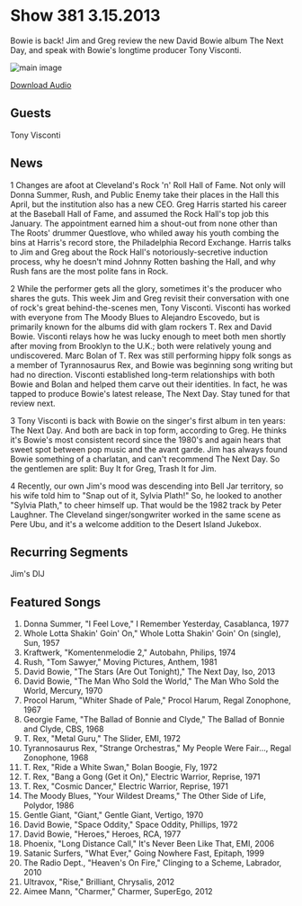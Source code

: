 # Show 381 3.15.2013
Bowie is back! Jim and Greg review the new David Bowie album The Next Day, and speak with Bowie's longtime producer Tony Visconti.

![main image](http://www.soundopinions.org/images/2013/visconti.jpg)

[Download Audio](http://audio.soundopinions.org/streams/2013/03/so_20130315.m3u)

## Guests
Tony Visconti

## News
1 Changes are afoot at Cleveland's Rock 'n' Roll Hall of Fame. Not only will Donna Summer, Rush, and Public Enemy take their places in the Hall this April, but the institution also has a new CEO. Greg Harris started his career at the Baseball Hall of Fame, and assumed the Rock Hall's top job this January. The appointment earned him a shout-out from none other than The Roots' drummer Questlove, who whiled away his youth combing the bins at Harris's record store, the Philadelphia Record Exchange. Harris talks to Jim and Greg about the Rock Hall's notoriously-secretive induction process, why he doesn't mind Johnny Rotten bashing the Hall, and why Rush fans are the most polite fans in Rock.

2 While the performer gets all the glory, sometimes it's the producer who shares the guts. This week Jim and Greg revisit their conversation with one of rock's great behind-the-scenes men, Tony Visconti. Visconti has worked with everyone from The Moody Blues to Alejandro Escovedo, but is primarily known for the albums did with glam rockers T. Rex and David Bowie. Visconti relays how he was lucky enough to meet both men shortly after moving from Brooklyn to the U.K.; both were relatively young and undiscovered. Marc Bolan of T. Rex was still performing hippy folk songs as a member of Tyrannosaurus Rex, and Bowie was beginning song writing but had no direction. Visconti established long-term relationships with both Bowie and Bolan and helped them carve out their identities. In fact, he was tapped to produce Bowie's latest release, The Next Day. Stay tuned for that review next.

3 Tony Visconti is back with Bowie on the singer's first album in ten years: The Next Day. And both are back in top form, according to Greg. He thinks it's Bowie's most consistent record since the 1980's and again hears that sweet spot between pop music and the avant garde. Jim has always found Bowie something of a charlatan, and can't recommend The Next Day. So the gentlemen are split: Buy It for Greg, Trash It for Jim.

4 Recently, our own Jim's mood was descending into Bell Jar territory, so his wife told him to "Snap out of it, Sylvia Plath!" So, he looked to another "Sylvia Plath," to cheer himself up. That would be the 1982 track by Peter Laughner. The Cleveland singer/songwriter worked in the same scene as Pere Ubu, and it's a welcome addition to the Desert Island Jukebox. 

## Recurring Segments
Jim's DIJ

## Featured Songs
1. Donna Summer, "I Feel Love," I Remember Yesterday, Casablanca, 1977
2. Whole Lotta Shakin' Goin' On," Whole Lotta Shakin' Goin' On (single), Sun, 1957
3. Kraftwerk, "Komentenmelodie 2," Autobahn, Philips, 1974
4. Rush, "Tom Sawyer," Moving Pictures, Anthem, 1981
5. David Bowie, "The Stars (Are Out Tonight)," The Next Day, Iso, 2013
6. David Bowie, "The Man Who Sold the World," The Man Who Sold the World, Mercury, 1970
7. Procol Harum, "Whiter Shade of Pale," Procol Harum, Regal Zonophone, 1967
8. Georgie Fame, "The Ballad of Bonnie and Clyde," The Ballad of Bonnie and Clyde, CBS, 1968
9. T. Rex, "Metal Guru," The Slider, EMI, 1972
10. Tyrannosaurus Rex, "Strange Orchestras," My People Were Fair..., Regal Zonophone, 1968
11. T. Rex, "Ride a White Swan," Bolan Boogie, Fly, 1972
12. T. Rex, "Bang a Gong (Get it On)," Electric Warrior, Reprise, 1971
13. T. Rex, "Cosmic Dancer," Electric Warrior, Reprise, 1971
14. The Moody Blues, "Your Wildest Dreams," The Other Side of Life, Polydor, 1986
15. Gentle Giant, "Giant," Gentle Giant, Vertigo, 1970
16. David Bowie, "Space Oddity," Space Oddity, Phillips, 1972
17. David Bowie, "Heroes," Heroes, RCA, 1977
18. Phoenix, "Long Distance Call," It's Never Been Like That, EMI, 2006
19. Satanic Surfers, "What Ever," Going Nowhere Fast, Epitaph, 1999
20. The Radio Dept., "Heaven's On Fire," Clinging to a Scheme, Labrador, 2010
21. Ultravox, "Rise," Brilliant, Chrysalis, 2012
22. Aimee Mann, "Charmer," Charmer, SuperEgo, 2012
